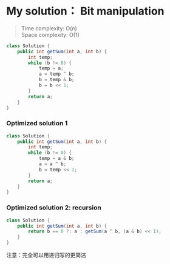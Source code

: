 # My solution： Bit manipulation
> Time complexity: O(n) <br> Space complexity: O(1)
```Java
class Solution {
    public int getSum(int a, int b) {
        int temp;
        while (b != 0) {
            temp = a;
            a = temp ^ b;
            b = temp & b;
            b = b << 1;
        }
        return a;
    }
}
```
### Optimized solution 1
``` Java
class Solution {
    public int getSum(int a, int b) {
        int temp;
        while (b != 0) {
            temp = a & b;
            a = a ^ b;
            b = temp << 1;
        }
        return a;
    }
}
```
### Optimized solution 2: recursion
``` Java
class Solution {
    public int getSum(int a, int b) {
        return b == 0 ?: a : getSum(a ^ b, (a & b) << 1);
    }
}
```
注意：完全可以用递归写的更简洁
